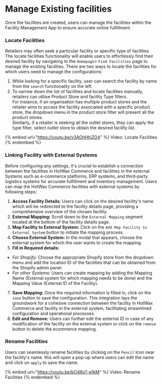 # Manage Existing facilities

Once the facilities are created, users can manage the facilities within the Facility Management App to ensure accurate online fulfillment.

### Locate Facilities

Retailers may often seek a particular facility or specific type of facilities. The locate facilities functionality will enable users to effortlessly find their desired facility by navigating to the `Homepage`> `Find Facilities` page to manage the existing facilities. There are two ways to locate the facilities for which users need to manage the configurations:

1. While looking for a specific facility, user can search the facility by name from the `search` functionality on the left.
2. To narrow down the list of facilities and locate facilities manually, retailers can utilise Product Store and facility Type filters.\
   For instance, if an organisation has multiple product stores and the retailer aims to access the facility associated with a specific product store, the dropdown menu in the product store filter will present all the product stores. \
   Similarly, if a retailer is seeking all the outlet stores, they can apply the type filter, select outlet store to obtain the desired facility list.

{% embed url="https://youtu.be/v3AOhHhjZO4" %}
Video: Locate Facilities
{% endembed %}

### Linking Facility with External Systems

Before configuring any settings, it's crucial to establish a connection between the facilities in HotWax Commerce and facilities in the external Systems such as e-commerce platforms, ERP systems, and third-party logistics systems for accurate fulfillment and inventory management. Users can map the HotWax Commerce facilities with external systems by following steps:

1. **Access Facility Details:** Users can click on the desired facility's name which will be redirected to the facility details page, providing a comprehensive overview of the chosen facility.
2. **External Mapping:** Scroll down to the `External Mapping` segment located at the bottom of the facility details page.
3. **Map Facility to External System:** Click on the `Add Map Facility to External System` button to initiate the mapping process.
4. **Choose External System:** In the modal that appears, choose the external system for which the user wants to create the mapping.
5. **Fill in Required details:**

* _For Shopify:_ Choose the appropriate Shopify store from the dropdown menu and add the location ID of the facilities that can be obtained from the Shopify admin panel.
* _For other Systems:_ Users can create mapping by adding the Mapping Name (External system for which mapping needs to be done) and the Mapping Value (External ID of the Facility).

7. **Save Mapping:** Once the required information is filled in, click on the `save` button to save the configuration. This integration lays the groundwork for a cohesive connection between the facility in HotWax Commerce and facility in the external system, facilitating streamlined configuration and operational processes.
8. **Edit and Remove:** Users can further edit the external ID in case of any modification of the facility on the external system or click on the `remove` button to delete the ecommerce mapping.

### Rename Facilities

Users can seamlessly rename facilities by clicking on the `Pencil` Icon near the facility's name. this will open a pop-up where users can edit the name and click on `apply` to save the name.

{% embed url="https://youtu.be/bO46oT-e1kM" %}
Video: Rename Facilities
{% endembed %}

